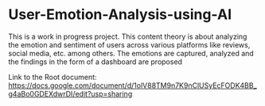 # User-Emotion-Analysis-using-AI
This is a work in progress project.
This content theory is about analyzing the emotion and sentiment of users across various platforms like reviews, social media, etc. among others. The emotions are captured, analyzed and the findings in the form of a dashboard are proposed

Link to the Root document: https://docs.google.com/document/d/1olV88TM9n7K9nClUSyEcFODK4BB_g4aBo0GDEXdwrDI/edit?usp=sharing

